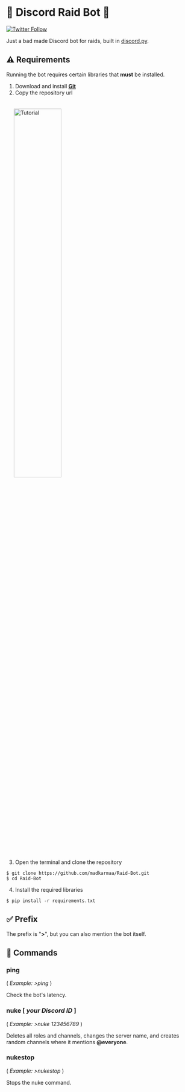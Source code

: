 # 🔱 Discord Raid Bot 🔱

[![Twitter Follow](https://img.shields.io/static/v1?label=Literally&message=coding%20like%20a%20noob&color=blueviolet)](https://www.youtube.com/watch?v=iik25wqIuFo)

Just a bad made Discord bot for raids, built in [discord.py](https://discordpy.readthedocs.io/en/stable/index.html).

## ⚠️ Requirements

Running the bot requires certain libraries that **must** be installed.

1. Download and install [**Git**](https://git-scm.com/download/)
2. Copy the repository url

<img align="center" alt="Tutorial" width="50%" src="https://user-images.githubusercontent.com/100418457/170733073-9264fd73-8be7-4f5b-a284-dd12fbda65bc.png" style="margin: 20px"/>

3. Open the terminal and clone the repository

```
$ git clone https://github.com/madkarmaa/Raid-Bot.git
$ cd Raid-Bot
```

4. Install the required libraries

```
$ pip install -r requirements.txt
```

## ✅ Prefix

The prefix is "**>**", but you can also mention the bot itself.

## 🎴 Commands

### **ping**

( _Example: >ping_ )

Check the bot's latency.

### **nuke [ _your Discord ID_ ]**

( _Example: >nuke 123456789_ )

Deletes all roles and channels, changes the server name, and creates random channels where it mentions **@everyone**.

### **nukestop**

( _Example: >nukestop_ )

Stops the nuke command.
